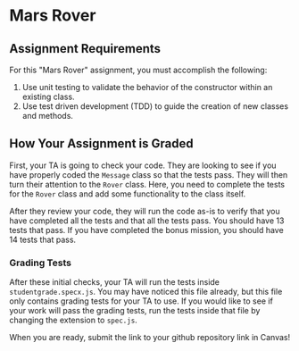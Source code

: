 # Mars Rover

## Assignment Requirements

For this "Mars Rover" assignment, you must accomplish the following:

1. Use unit testing to validate the behavior of the constructor within an
   existing class.
1. Use test driven development (TDD) to guide the creation of new classes and
   methods.

## How Your Assignment is Graded

First, your TA is going to check your code.
They are looking to see if you have properly coded the `Message` class so that the tests pass.
They will then turn their attention to the `Rover` class. Here, you need to complete the tests for the `Rover` class and add some functionality to the class itself. 

After they review your code, they will run the code as-is to verify that you have completed all the tests and that all the tests pass.
You should have 13 tests that pass. If you have completed the bonus mission, you should have 14 tests that pass.

### Grading Tests

After these initial checks, your TA will run the tests inside `studentgrade.specx.js`. You may have noticed this file already, but this file only contains grading tests for your TA to use.
If you would like to see if your work will pass the grading tests, run the tests inside that file by changing the extension to `spec.js`. 

When you are ready, submit the link to your github repository link in Canvas!

